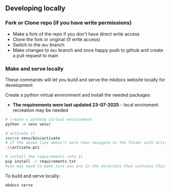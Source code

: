 


## Developing locally



### Fork or Clone repo (if you have write permissions)
- Make a fork of the repo if you don't have direct write access
- Clone the fork or original (if write access)
- Switch to the `dev` branch
- Make changes to `dev` branch and once happy push to github and create a pull request to main



### Make and serve locally

These commands will let you build and serve the mkdocs website locally for development


Create a python virtual environment and install the needed packages

- **The requirements were last updated 23-07-2025** - local enviroment recreation may be needed


```bash
# create a pythong virtual environment
python -m venv venv/

# activate it
source venv/bin/activate
# If the above line doesn't work then navigate to the folder with activate.ps1 in it then run
.\\activate.ps1

# install the requirements into it
pip install -r requirements.txt
#you may need to make sure you are in the directory that contains this file
```

To build and serve locally:
```bash
mkdocs serve
```